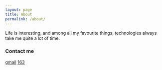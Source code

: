 ```yaml
---
layout: page
title: About
permalink: /about/
---
```


Life is interesting, and among all my favourite things, technologies always take me quite a lot of time.

### Contact me

[gmail](mailto:yihect@gmail.com)
[163](mailto:yihect@163.com)
